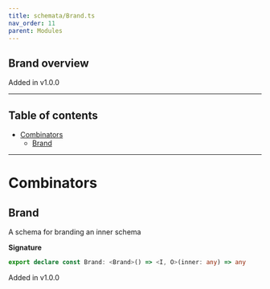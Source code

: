```yaml
---
title: schemata/Brand.ts
nav_order: 11
parent: Modules
---
```


## Brand overview

Added in v1.0.0

---

<h2 class="text-delta">Table of contents</h2>

- [Combinators](#combinators)
  - [Brand](#brand)

---

# Combinators

## Brand

A schema for branding an inner schema

**Signature**

```ts
export declare const Brand: <Brand>() => <I, O>(inner: any) => any
```

Added in v1.0.0
